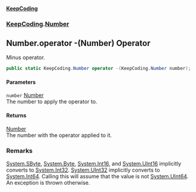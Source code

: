#### [KeepCoding](index.md 'index')
### [KeepCoding](KeepCoding.md 'KeepCoding').[Number](Number.md 'KeepCoding.Number')
## Number.operator -(Number) Operator
Minus operator.  
```csharp
public static KeepCoding.Number operator -(KeepCoding.Number number);
```
#### Parameters
<a name='KeepCoding_Number_op_UnaryNegation(KeepCoding_Number)_number'></a>
`number` [Number](Number.md 'KeepCoding.Number')  
The number to apply the operator to.
  
#### Returns
[Number](Number.md 'KeepCoding.Number')  
The number with the operator applied to it.
### Remarks
[System.SByte](https://docs.microsoft.com/en-us/dotnet/api/System.SByte 'System.SByte'), [System.Byte](https://docs.microsoft.com/en-us/dotnet/api/System.Byte 'System.Byte'), [System.Int16](https://docs.microsoft.com/en-us/dotnet/api/System.Int16 'System.Int16'), and [System.UInt16](https://docs.microsoft.com/en-us/dotnet/api/System.UInt16 'System.UInt16') implicitly converts to [System.Int32](https://docs.microsoft.com/en-us/dotnet/api/System.Int32 'System.Int32'). [System.UInt32](https://docs.microsoft.com/en-us/dotnet/api/System.UInt32 'System.UInt32') implicitly converts to [System.Int64](https://docs.microsoft.com/en-us/dotnet/api/System.Int64 'System.Int64'). Calling this will assume that the value is not [System.UInt64](https://docs.microsoft.com/en-us/dotnet/api/System.UInt64 'System.UInt64'). An exception is thrown otherwise.  
            
